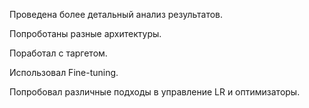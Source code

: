 Проведена более детальный анализ результатов.

Попроботаны разные архитектуры.

Поработал с таргетом.

Использовал Fine-tuning.

Попробовал различные подходы в управление LR и оптимизаторы.
